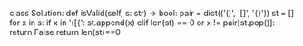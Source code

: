 class Solution:
    def isValid(self, s: str) -> bool:
        pair = dict(('()', '[]', '{}'))
        st = []
        for x in s:
            if x in '([{':
                st.append(x)
            elif len(st) == 0 or x != pair[st.pop()]:
                return False
        return len(st)==0

